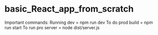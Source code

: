# basic_React_app_from_scratch

Important commands:
Running dev = npm run dev
To do prod build = npm run start
To run pro server = node dist/server.js
